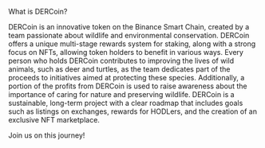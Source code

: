 What is DERCoin?

DERCoin is an innovative token on the Binance Smart Chain, created by a team passionate about wildlife and environmental conservation. DERCoin offers a unique multi-stage rewards system for staking, along with a strong focus on NFTs, allowing token holders to benefit in various ways. Every person who holds DERCoin contributes to improving the lives of wild animals, such as deer and turtles, as the team dedicates part of the proceeds to initiatives aimed at protecting these species. Additionally, a portion of the profits from DERCoin is used to raise awareness about the importance of caring for nature and preserving wildlife. DERCoin is a sustainable, long-term project with a clear roadmap that includes goals such as listings on exchanges, rewards for HODLers, and the creation of an exclusive NFT marketplace.

Join us on this journey!